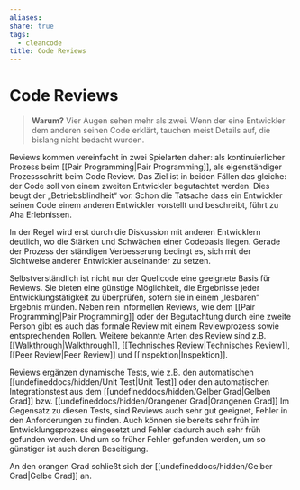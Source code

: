 ```yaml
---
aliases: 
share: true
tags:
  - cleancode
title: Code Reviews
---
```

# Code Reviews

>**Warum?**
>Vier Augen sehen mehr als zwei. Wenn der eine Entwickler dem anderen seinen Code erklärt, tauchen meist Details auf, die bislang nicht bedacht wurden.

Reviews kommen vereinfacht in zwei Spielarten daher: als kontinuierlicher Prozess beim [[Pair Programming|Pair Programming]], als eigenständiger Prozessschritt beim Code Review. Das Ziel ist in beiden Fällen das gleiche: der Code soll von einem zweiten Entwickler begutachtet werden. Dies beugt der „Betriebsblindheit“ vor. Schon die Tatsache dass ein Entwickler seinen Code einem anderen Entwickler vorstellt und beschreibt, führt zu Aha Erlebnissen.

In der Regel wird erst durch die Diskussion mit anderen Entwicklern deutlich, wo die Stärken und Schwächen einer Codebasis liegen. Gerade der Prozess der ständigen Verbesserung bedingt es, sich mit der Sichtweise anderer Entwickler auseinander zu setzen.

Selbstverständlich ist nicht nur der Quellcode eine geeignete Basis für Reviews. Sie bieten eine günstige Möglichkeit, die Ergebnisse jeder Entwicklungstätigkeit zu überprüfen, sofern sie in einem „lesbaren“ Ergebnis münden. Neben rein informellen Reviews, wie dem [[Pair Programming|Pair Programming]] oder der Begutachtung durch eine zweite Person gibt es auch das formale Review mit einem Reviewprozess sowie entsprechenden Rollen. Weitere bekannte Arten des Review sind z.B. [[Walkthrough|Walkthrough]], [[Technisches Review|Technisches Review]], [[Peer Review|Peer Review]] und [[Inspektion|Inspektion]].

Reviews ergänzen dynamische Tests, wie z.B. den automatischen [[undefineddocs/hidden/Unit Test|Unit Test]] oder den automatischen Integrationstest aus dem [[undefineddocs/hidden/Gelber Grad|Gelben Grad]] bzw. [[undefineddocs/hidden/Orangener Grad|Orangenen Grad]] Im Gegensatz zu diesen Tests, sind Reviews auch sehr gut geeignet, Fehler in den Anforderungen zu finden. Auch können sie bereits sehr früh im Entwicklungsprozess eingesetzt und Fehler dadurch auch sehr früh gefunden werden. Und um so früher Fehler gefunden werden, um so günstiger ist auch deren Beseitigung.

An den orangen Grad schließt sich der [[undefineddocs/hidden/Gelber Grad|Gelbe Grad]] an.